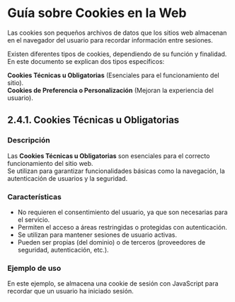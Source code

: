 # Guía sobre Cookies en la Web  

Las cookies son pequeños archivos de datos que los sitios web almacenan en el navegador del usuario para recordar información entre sesiones.  

Existen diferentes tipos de cookies, dependiendo de su función y finalidad. En este documento se explican dos tipos específicos:  

**Cookies Técnicas u Obligatorias** (Esenciales para el funcionamiento del sitio).  
**Cookies de Preferencia o Personalización** (Mejoran la experiencia del usuario).  

## 2.4.1. Cookies Técnicas u Obligatorias  

### Descripción  
Las **Cookies Técnicas u Obligatorias** son esenciales para el correcto funcionamiento del sitio web.  
Se utilizan para garantizar funcionalidades básicas como la navegación, la autenticación de usuarios y la seguridad.  

### Características  
- No requieren el consentimiento del usuario, ya que son necesarias para el servicio.  
- Permiten el acceso a áreas restringidas o protegidas con autenticación.  
- Se utilizan para mantener sesiones de usuario activas.  
- Pueden ser propias (del dominio) o de terceros (proveedores de seguridad, autenticación, etc.).  

### Ejemplo de uso  
En este ejemplo, se almacena una cookie de sesión con JavaScript para recordar que un usuario ha iniciado sesión.  

